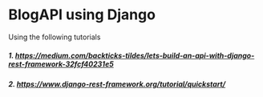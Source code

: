 # BlogAPI using Django
Using the following tutorials
##### 1. https://medium.com/backticks-tildes/lets-build-an-api-with-django-rest-framework-32fcf40231e5
##### 2. https://www.django-rest-framework.org/tutorial/quickstart/
